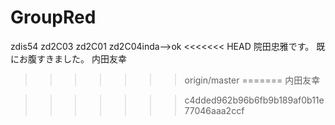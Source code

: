 # GroupRed

zdis54
zd2C03
zd2C01
zd2C04inda-->ok
<<<<<<< HEAD
院田忠雅です。
既にお腹すきました。
内田友幸
>>>>>>> origin/master
=======
内田友幸

>>>>>>> c4dded962b96b6fb9b189af0b11e77046aaa2ccf

